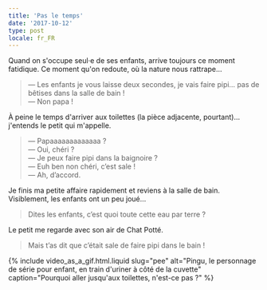 ```yaml
---
title: 'Pas le temps'
date: '2017-10-12'
type: post
locale: fr_FR
---
```


Quand on s'occupe seul·e de ses enfants, arrive toujours ce moment fatidique. Ce moment qu'on redoute, où la nature nous rattrape…

<!-- more -->

> — Les enfants je vous laisse deux secondes, je vais faire pipi… pas de bêtises dans la salle de bain !  
> — Non papa !  

À peine le temps d'arriver aux toilettes (la pièce adjacente, pourtant)… j'entends le petit qui m'appelle.

> — Papaaaaaaaaaaaaa ?  
> — Oui, chéri ?  
> — Je peux faire pipi dans la baignoire ?  
> — Euh ben non chéri, c’est sale !  
> — Ah, d’accord.

Je finis ma petite affaire rapidement et reviens à la salle de bain. Visiblement, les enfants ont un peu joué…

> Dites les enfants, c’est quoi toute cette eau par terre ?

Le petit me regarde avec son air de Chat Potté.

> Mais t’as dit que c’était sale de faire pipi dans le bain !

{% include video_as_a_gif.html.liquid
    slug="pee"
    alt="Pingu, le personnage de série pour enfant, en train d'uriner à côté de la cuvette"
    caption="Pourquoi aller jusqu'aux toilettes, n'est-ce pas ?"
%}